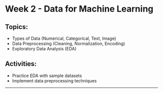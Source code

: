 # Week 2 - Data for Machine Learning
## Topics:
- Types of Data (Numerical, Categorical, Text, Image)
- Data Preprocessing (Cleaning, Normalization, Encoding)
- Exploratory Data Analysis (EDA)

## Activities:
- Practice EDA with sample datasets
- Implement data preprocessing techniques

---